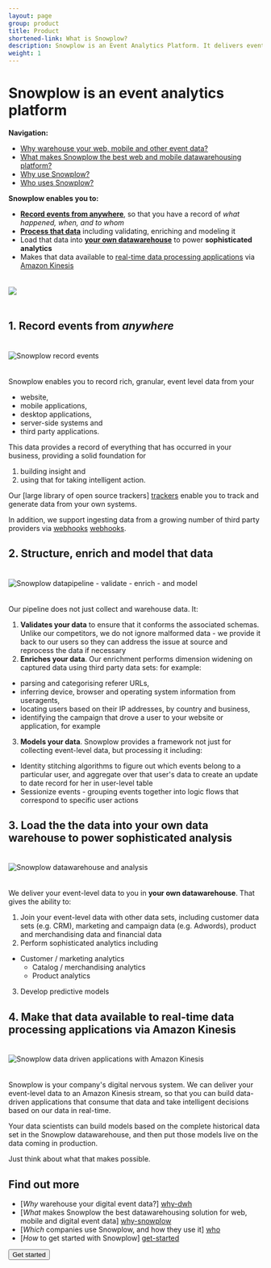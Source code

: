 ```yaml
---
layout: page
group: product
title: Product
shortened-link: What is Snowplow?
description: Snowplow is an Event Analytics Platform. It delivers event line of your own, customer-level, event-level data, from all your channels, platforms and services, into your own structured data warehouse and unified log
weight: 1
---
```


<h1>Snowplow is an event analytics platform</h1>

<strong>Navigation:</strong>

<ul>
<li><a href="why-warehouse-your-data.html">Why warehouse your web, mobile and other event data?</a></li>
<li><a href="the-best-event-data-warehouse.html">What makes Snowplow the best web and mobile datawarehousing platform?</a></li>
<li><a href="why-use-snowplow.html">Why use Snowplow?</a></li>
<li><a href="who-uses-snowplow.html">Who uses Snowplow?</a></li>
</ul>

<strong>Snowplow enables you to:</strong>

<div class="html">
	<ul>
		<li><strong><a href="#record-events">Record events from anywhere</a></strong>, so that you have a record of <em>what happened, when, and to whom</em></li>
		<li><strong><a href="#process-that-data">Process that data</a></strong> including validating, enriching and modeling it</li>
		<li>Load that data into <strong><a href="#your-own-datawarehouse">your own datawarehouse</a></strong> to power <strong>sophisticated analytics</strong></li>
		<li>Makes that data available to <a href="#real-time">real-time data processing applications</a> via <a href="http://aws.amazon.com/kinesis/">Amazon Kinesis</a></li>
	</ul>
</div>


<img src="/assets/img/product/event-analytics-platform.png" style="margin-top:20px;margin-bottom:20px;"/>

<h2><a name="record-events">1. Record events from <em>anywhere</em></a></h2>

<img src="/assets/img/product/event-analytics-1-record-events.png" title="Snowplow record events" class="center-block" style="margin-top:20px;margin-bottom:20px;" />

Snowplow enables you to record rich, granular, event level data from your

 * website,
 * mobile applications,
 * desktop applications,
 * server-side systems and
 * third party applications.

This data provides a record of everything that has occurred in your business, providing a solid foundation for

1. building insight and
2. using that for taking intelligent action.

Our [large library of open source trackers] [trackers] enable you to track and generate data from your own systems.

In addition, we support ingesting data from a growing number of third party providers via [webhooks] [webhooks].

<h2><a name="process-that-data">2. Structure, enrich and model that data</a></h2>

<img src="/assets/img/product/event-analytics-2-data-pipeline.png" title="Snowplow datapipeline - validate - enrich - and model" class="center-block"  style="margin-top:20px;margin-bottom:20px;" />

Our pipeline does not just collect and warehouse data. It:

1. **Validates your data** to ensure that it conforms the associated schemas. Unlike our competitors, we do not ignore malformed data - we provide it back to our users so they can address the issue at source and reprocess the data if necessary
2. **Enriches your data**. Our enrichment performs dimension widening on captured data using third party data sets: for example:
  * parsing and categorising referer URLs,
  * inferring device, browser and operating system information from useragents,
  * locating users based on their IP addresses, by country and business,
  * identifying the campaign that drove a user to your website or application, for example
3. **Models your data**. Snowplow provides a framework not just for collecting event-level data, but processing it including:
  * Identity stitching algorithms to figure out which events belong to a particular user, and aggregate over that user's data to create an update to date record for her in user-level table
  * Sessionize events - grouping events together into logic flows that correspond to specific user actions

<h2><a name="your-own-datawarehouse">3. Load the the data into your own data warehouse to power sophisticated analysis</a></h2>

<img src="/assets/img/product/event-analytics-3-warehouse-and-report.png" title="Snowplow datawarehouse and analysis" class="center-block" style="margin-top:20px;margin-bottom:20px;" />

We deliver your event-level data to you in **your own datawarehouse**. That gives the ability to:

1. Join your event-level data with other data sets, including customer data sets (e.g. CRM), marketing and campaign data (e.g. Adwords), product and merchandising data and financial data
2. Perform sophisticated analytics including
  * Customer / marketing analytics
	* Catalog / merchandising analytics
	* Product analytics
3. Develop predictive models

<h2><a name="real-time">4. Make that data available to real-time data processing applications via Amazon Kinesis</a></h2>

<img src="/assets/img/product/event-analytics-4-data-driven-applications.png" title="Snowplow data driven applications with Amazon Kinesis" class="center-block" style="margin-top:20px;margin-bottom:20px;" />

Snowplow is your company's digital nervous system. We can deliver your event-level data to an Amazon Kinesis stream, so that you can build data-driven applications that consume that data and take intelligent decisions based on our data in real-time.

Your data scientists can build models based on the complete historical data set in the Snowplow datawarehouse, and then put those models live on the data coming in production.

Just think about what that makes possible.


## Find out more

* [*Why* warehouse your digital event data?] [why-dwh]
* [*What* makes Snowplow the best datawarehousing solution for web, mobile and digital event data] [why-snowplow]
* [*Which* companies use Snowplow, and how they use it] [who]
* [*How* to get started with Snowplow] [get-started]


<div class="html">
	<a href="/get-started/index.html">
		<button class="btn btn-large btn-primary center-block" type="button">Get started</button>
	</a>
</div>


[why-dwh]: why-warehouse-your-data.html
[why-snowplow]: the-best-event-data-warehouse.html
[who]: who-uses-snowplow.html
[get-started]: /get-started/index.html
[amazon-logo]: /assets/img/APN_Standard_Technology_Partner.png
[trackers]: https://github.com/snowplow?utf8=%E2%9C%93&query=tracker
[webhooks]: /blog/2014/11/10/snowplow-0.9.11-released-with-webhook-support/

[unified-log-blog-post]: /blog/2014/01/20/the-three-eras-of-business-data-processing/
[kinesis]: http://aws.amazon.com/kinesis/
